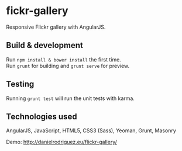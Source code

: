 # fickr-gallery

Responsive Flickr gallery with AngularJS.

## Build & development

Run `npm install & bower install` the first time.<br />
Run `grunt` for building and `grunt serve` for preview.

## Testing

Running `grunt test` will run the unit tests with karma.

## Technologies used

AngularJS, JavaScript, HTML5, CSS3 (Sass), Yeoman, Grunt, Masonry<p>
Demo: http://danielrodriguez.eu/flickr-gallery/


